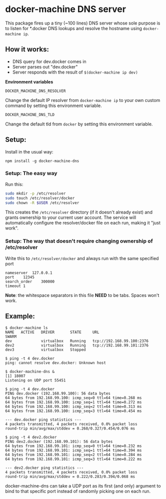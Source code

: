 # docker-machine DNS server

This package fires up a tiny (~100 lines) DNS server whose sole purpose
is to listen for *.docker DNS lookups and resolve the hostname using 
`docker-machine ip`.

## How it works:

  * DNS query for dev.docker comes in
  * Server parses out "dev.docker"
  * Server responds with the result of `$(docker-machine ip dev)`

**Environment variables**

`DOCKER_MACHINE_DNS_RESOLVER`

Change the default IP resolver from `docker-machine ip` to your own custom command by setting this environment variable.

`DOCKER_MACHINE_DNS_TLD`

Change the default tld from `docker` by setting this environment variable.

## Setup:

Install in the usual way:

```
npm install -g docker-machine-dns
```

### Setup: The easy way

Run this: 

```bash
sudo mkdir -p /etc/resolver
sudo touch /etc/resolver/docker
sudo chown -R $USER /etc/resolver		
```

This creates the `/etc/resolver` directory (if it doesn't already exist)
and grants ownership to your current user account.  The service will
automatically configure the resolver/docker file on each run, making it
"just work".

### Setup: The way that doesn't require changing ownership of /etc/resolver

Write this to `/etc/resolver/docker` and always run with the same specified port

```
nameserver	127.0.0.1
port	12345
search_order	300000
timeout	1
```

**Note**: the whitespace separators in this file **NEED** to be tabs.  Spaces won't work.

## Example:

```
$ docker-machine ls
NAME   ACTIVE   DRIVER       STATE     URL                         SWARM
dev             virtualbox   Running   tcp://192.168.99.100:2376
dev2            virtualbox   Running   tcp://192.168.99.101:2376
dev3            virtualbox   Stopped

$ ping -t 4 dev.docker
ping: cannot resolve dev.docker: Unknown host

$ docker-machine-dns &
[1] 18007
Listening on UDP port 55451

$ ping -t 4 dev.docker
PING dev.docker (192.168.99.100): 56 data bytes
64 bytes from 192.168.99.100: icmp_seq=0 ttl=64 time=0.268 ms
64 bytes from 192.168.99.100: icmp_seq=1 ttl=64 time=0.272 ms
64 bytes from 192.168.99.100: icmp_seq=2 ttl=64 time=0.313 ms
64 bytes from 192.168.99.100: icmp_seq=3 ttl=64 time=0.454 ms

--- dev.docker ping statistics ---
4 packets transmitted, 4 packets received, 0.0% packet loss
round-trip min/avg/max/stddev = 0.268/0.327/0.454/0.076 ms

$ ping -t 4 dev2.docker
PING dev2.docker (192.168.99.101): 56 data bytes
64 bytes from 192.168.99.101: icmp_seq=0 ttl=64 time=0.232 ms
64 bytes from 192.168.99.101: icmp_seq=1 ttl=64 time=0.394 ms
64 bytes from 192.168.99.101: icmp_seq=2 ttl=64 time=0.284 ms
64 bytes from 192.168.99.101: icmp_seq=3 ttl=64 time=0.222 ms

--- dev2.docker ping statistics ---
4 packets transmitted, 4 packets received, 0.0% packet loss
round-trip min/avg/max/stddev = 0.222/0.283/0.394/0.068 ms
```

docker-machine-dns can take a UDP port as its first (and only) argument
to bind to that specific port instead of randomly picking one on each run.

